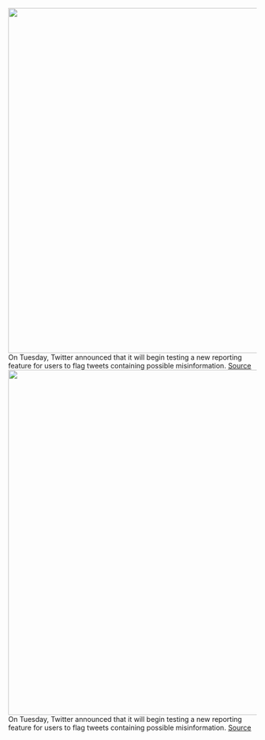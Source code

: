 <img src='https://cdn.vox-cdn.com/thumbor/-h2DCw3epMl_A1sacdyFPzsccRo=/0x0:2040x1360/1200x800/filters:focal(857x517:1183x843)/cdn.vox-cdn.com/uploads/chorus_image/image/69737837/acastro_180827_1777_0001.0.jpg' width='700px' /><br/>
On Tuesday, Twitter announced that it will begin testing a new reporting feature for users to flag tweets containing possible misinformation.
<a href='https://www.theverge.com/2021/8/17/22629097/twitter-misinformation-health-covid19-reporting-feature-white-house'> Source <a/><img src='https://cdn.vox-cdn.com/thumbor/-h2DCw3epMl_A1sacdyFPzsccRo=/0x0:2040x1360/1200x800/filters:focal(857x517:1183x843)/cdn.vox-cdn.com/uploads/chorus_image/image/69737837/acastro_180827_1777_0001.0.jpg' width='700px' /><br/>
On Tuesday, Twitter announced that it will begin testing a new reporting feature for users to flag tweets containing possible misinformation.
<a href='https://www.theverge.com/2021/8/17/22629097/twitter-misinformation-health-covid19-reporting-feature-white-house'> Source <a/>